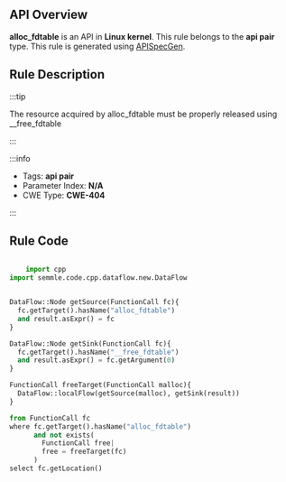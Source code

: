 ---
---


## API Overview
**alloc_fdtable** is an API in **Linux kernel**. This rule belongs to the **api pair** type. This rule is generated using [APISpecGen](../../tools/APISpecGen).
## Rule Description

:::tip

The resource acquired by alloc_fdtable must be properly released using __free_fdtable

:::

:::info

- Tags: **api pair**
- Parameter Index: **N/A**
- CWE Type: **CWE-404**

:::

## Rule Code
```python

    import cpp
import semmle.code.cpp.dataflow.new.DataFlow


DataFlow::Node getSource(FunctionCall fc){
  fc.getTarget().hasName("alloc_fdtable")
  and result.asExpr() = fc
}

DataFlow::Node getSink(FunctionCall fc){
  fc.getTarget().hasName("__free_fdtable")
  and result.asExpr() = fc.getArgument(0)
}

FunctionCall freeTarget(FunctionCall malloc){
  DataFlow::localFlow(getSource(malloc), getSink(result))
}

from FunctionCall fc
where fc.getTarget().hasName("alloc_fdtable")
      and not exists(
        FunctionCall free| 
        free = freeTarget(fc)
      )
select fc.getLocation()

    
```